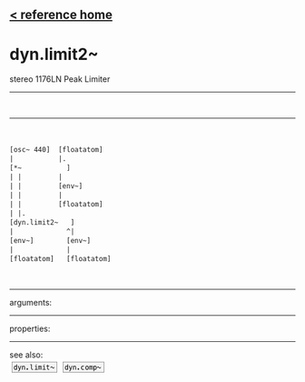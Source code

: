 [< reference home](index.html)
---

# dyn.limit2~


stereo 1176LN Peak Limiter

---

<br>


---


```


[osc~ 440]  [floatatom]
|           |.
[*~           ]
| |         |
| |         [env~]
| |         |
| |         [floatatom]
| |.
[dyn.limit2~   ]
|             ^|
[env~]        [env~]
|             |
[floatatom]   [floatatom]

            
```

---
arguments:


---
properties:


---
see also:<br>
[![dyn.limit~](img/object_dyn.limit~.png)](dyn.limit~.html)
[![dyn.comp~](img/object_dyn.comp~.png)](dyn.comp~.html)
